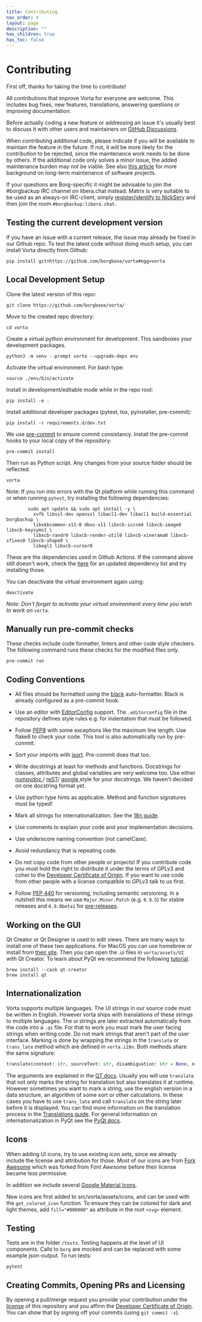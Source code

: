 ```yaml
---
title: Contributing
nav_order: 4
layout: page
description: ""
has_children: true
has_toc: false
---
```


# Contributing

First off, thanks for taking the time to contribute!

All contributions that improve Vorta for everyone are welcome. This includes bug fixes, new features, translations, answering questions or improving documentation.

Before actually coding a new feature or addressing an issue it's usually best to discuss it with other users and maintainers on [GitHub Discussions](https://github.com/borgbase/vorta/discussions).

When contributing additional code, please indicate if you will be available to maintain the feature in the future. If not, it will be more likely for the contribution to be rejected, since the maintenance work needs to be done by others. If the additional code only solves a minor issue, the added maintenance burden may not be viable. See also [this article](https://www.construct.net/en/blogs/ashleys-blog-2/reality-long-term-software-1892) for more background on long-term maintenance of software projects.

If your questions are Borg-specific it might be advisable to join the #borgbackup IRC channel on libera.chat instead. Matrix is very suitable to be used as an always-on IRC-client, simply [register/identify to NickServ](https://libera.chat/guides/faq#can-i-connect-with-matrix) and then join the room `#borgbackup:libera.chat`.

## Testing the current development version

If you have an issue with a current release, the issue may already be fixed in our Github repo. To test the latest code without doing much setup, you can install Vorta directly from Github:

```
pip install git+https://github.com/borgbase/vorta#egg=vorta
```

## Local Development Setup

Clone the latest version of this repo:

```
git clone https://github.com/borgbase/vorta/
```

Move to the created repo directory:

```
cd vorta
```

Create a virtual python environment for development. This sandboxes your development packages.

```
python3 -m venv --prompt vorta --upgrade-deps env
```

Activate the virtual environment. For bash type:

```
source ./env/bin/activate
```

Install in development/editable mode while in the repo root:

```
pip install -e .
```

Install additional developer packages (pytest, tox, pyinstaller, pre-commit):

```
pip install -r requirements.d/dev.txt
```

We use [pre-commit](https://pre-commit.com/) to ensure commit consistancy. Install the pre-commit hooks to your local copy of the repository:

```
pre-commit install
```

Then run as Python script. Any changes from your source folder should be reflected.

```
vorta
```

Note: If you run into errors with the Qt platform while running this command or when running `pytest`, try installing the following dependencies:

```
        sudo apt update && sudo apt install -y \
          xvfb libssl-dev openssl libacl1-dev libacl1 build-essential borgbackup \
          libxkbcommon-x11-0 dbus-x11 libxcb-icccm4 libxcb-image0 libxcb-keysyms1 \
          libxcb-randr0 libxcb-render-util0 libxcb-xinerama0 libxcb-xfixes0 libxcb-shape0 \
          libegl1 libxcb-cursor0
```

These are the dependencies used in Github Actions. If the command above still doesn't work, check the [here](https://github.com/borgbase/vorta/blob/master/.github/workflows/test.yml#L65) for an updated dependency list and try installing those.

You can deactivate the virtual environment again using:

```
deactivate
```

_Note: Don't forget to activate your virtual environment every time you wish to work on `vorta`._


## Manually run pre-commit checks

These checks include code formatter, linters and other code style checkers. The following command runs these checks for the modified files only.

```
pre-commit run
```

## Coding Conventions

- All files should be formatted using the [black](https://github.com/psf/black) auto-formatter. Black is already configured as a pre-commit hook.

- Use an editor with [EditorConfig](https://editorconfig.org/) support. The `.editorconfig` file in the repository defines style rules e.g. for indentation that must be followed.

- Follow [PEP8](https://peps.python.org/pep-0008/) with some exceptions like the maximum line length. Use flake8 to check your code. This tool is also automatically run by pre-commit.

- Sort your imports with [isort](https://pycqa.github.io/isort/). Pre-commit does that too.

- Write docstrings at least for methods and functions. Docstrings for classes, attributes and global variables are very welcome too. Use either [numpydoc ](https://numpydoc.readthedocs.io/en/latest/format.html) / [reST](https://www.sphinx-doc.org/en/master/usage/restructuredtext/index.html)/ [google ](https://github.com/google/styleguide/blob/gh-pages/pyguide.md#38-comments-and-docstrings) style for your docstrings. We haven't decided on one docstring format yet.

- Use python type hints as applicable. Method and function signatures must be typed!

- Mark all strings for internationalization. See the [18n guide](#Internationalization).

- Use comments to explain your code and your implementation decisions.

- Use underscore naming convention (not camelCase).

- Avoid redundancy that is repeating code.

- Do not copy code from other people or projects! If you contribute code you must hold the right to distribute it under the terms of GPLv3 and coher to the [Developer Certificate of Origin](https://developercertificate.org/). If you want to use code from other people with a license compatible to GPLv3 talk to us first.

- Follow [PEP 440](https://peps.python.org/pep-0440/) for versioning, including semantic versioning. In a nutshell this means we use `Major.Minor.Patch` (e.g. `0.9.5`) for stable releases and `0.9.0beta1` for [pre-releases](https://peps.python.org/pep-0440/#pre-release-spelling).


## Working on the GUI

Qt Creator or Qt Designer is used to edit views. There are many ways to install one of these two applications. For MacOS you can use homebrew or install from [their site](https://www.qt.io/download). Then you can open the .ui files in `vorta/assets/UI` with Qt Creator. To learn about PyQt we recommend the following [tutorial](https://www.pythonguis.com/pyqt5-tutorial/).

```
brew install --cask qt-creator
brew install qt
```

## Internationalization

Vorta supports multiple languages. The UI strings in our source code must be written in English. However vorta ships with translations of these strings to multiple languages. The ui strings are later extracted automatically from the code into a `.qs` file. For that to work you must mark the user facing strings when writing code. Do not mark strings that aren't part of the user interface. Marking is done by wrapping the strings in the `translate` or `trans_late` method which are defined in `vorta.i18n`. Both methods share the same signature:

```py
translate(context: str, sourceText: str, disambiguation: str = None, n: int = -1) -> str
```

The arguments are explained in the [QT docs](https://doc.qt.io/qt-6/qcoreapplication.html#translate). Usually you will use `translate` that not only marks the string for translation but also translates it at runtime. However sometimes you want to mark a string, use the english version in a data structure, an algorithm of some sort or other calculations. In these cases you have to use `trans_late` and call `translate` on the string later before it is displayed. You can find more information on the translation process in the [Translations guide](translations). For general information on internationalization in PyQt see the [PyQt docs](https://www.riverbankcomputing.com/static/Docs/PyQt5/i18n.html#differences-between-pyqt5-and-qt).

## Icons

When adding UI icons, try to use existing icon sets, since we already include the license and attribution for those. Most of our icons are from [Fork Awesome](https://forkaweso.me/Fork-Awesome/icons/) which was forked from *Font Awesome* before their license became less permissive.

In addition we include several [Google Material Icons](https://fonts.google.com/icons).

New icons are first added to src/vorta/assets/icons, and can be used with the `get_colored_icon` function. To ensure they can be colored for dark and light themes, add `fill="#000000"` as attribute in the root `<svg>` element.


## Testing

Tests are in the folder `/tests`. Testing happens at the level of UI components. Calls to `borg` are mocked and can be replaced with some example json-output. To run tests:

```
pytest
```

## Creating Commits, Opening PRs and Licensing

By opening a pull/merge request you provide your contribution under the [license](./../../LICENSE.txt) of this repository and you affirm the [Developer Certificate of Origin][dco]. You can show that by signing off your commits (using `git commit -s`).

[dco]: https://developercertificate.org/
